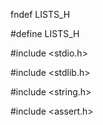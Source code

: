 fndef LISTS_H

#define LISTS_H



#include <stdio.h>

#include <stdlib.h>

#include <string.h>

#include <assert.h>
